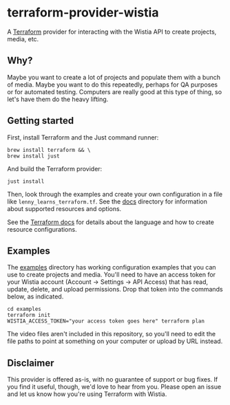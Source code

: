 # terraform-provider-wistia

A [Terraform](https://www.terraform.io/) provider for interacting with the Wistia API to create projects, media, etc.

## Why?

Maybe you want to create a lot of projects and populate them with a bunch of media. Maybe you want to do this repeatedly,
perhaps for QA purposes or for automated testing. Computers are really good at this type of thing, so let's have them do
the heavy lifting.

## Getting started

First, install Terraform and the Just command runner:

```
brew install terraform && \
brew install just
```

And build the Terraform provider:

```
just install
```

Then, look through the examples and create your own configuration in a file like `lenny_learns_terraform.tf`. See the
[docs](docs) directory for information about supported resources and options.

See the [Terraform docs](https://www.terraform.io/docs/language/index.html) for details about the language and how to
create resource configurations.

## Examples

The [examples](examples) directory has working configuration examples that you can use to create projects and media. You'll need
to have an access token for your Wistia account (Account -> Settings -> API Access) that has read, update, delete, and
upload permissions. Drop that token into the commands below, as indicated.

```
cd examples
terraform init
WISTIA_ACCESS_TOKEN="your access token goes here" terraform plan
```

The video files aren't included in this repository, so you'll need to edit the file paths to point at something on your
computer or upload by URL instead.

## Disclaimer

This provider is offered as-is, with no guarantee of support or bug fixes. If you find it useful, though, we'd love to
hear from you. Please open an issue and let us know how you're using Terraform with Wistia.
